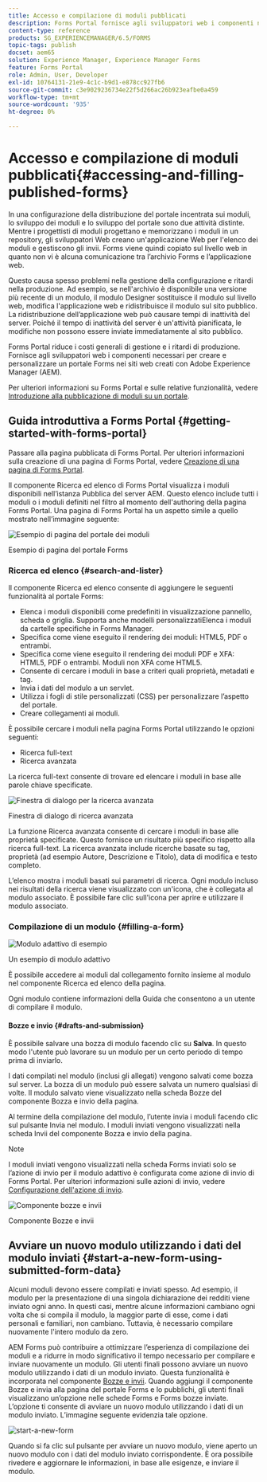 ```yaml
---
title: Accesso e compilazione di moduli pubblicati
description: Forms Portal fornisce agli sviluppatori web i componenti necessari per creare e personalizzare un Forms Portal sui siti web creati con Adobe Experience Manager (AEM).
content-type: reference
products: SG_EXPERIENCEMANAGER/6.5/FORMS
topic-tags: publish
docset: aem65
solution: Experience Manager, Experience Manager Forms
feature: Forms Portal
role: Admin, User, Developer
exl-id: 10764131-21e9-4c1c-b9d1-e878cc927fb6
source-git-commit: c3e9029236734e22f5d266ac26b923eafbe0a459
workflow-type: tm+mt
source-wordcount: '935'
ht-degree: 0%

---
```


# Accesso e compilazione di moduli pubblicati{#accessing-and-filling-published-forms}

In una configurazione della distribuzione del portale incentrata sui moduli, lo sviluppo dei moduli e lo sviluppo del portale sono due attività distinte. Mentre i progettisti di moduli progettano e memorizzano i moduli in un repository, gli sviluppatori Web creano un&#39;applicazione Web per l&#39;elenco dei moduli e gestiscono gli invii. Forms viene quindi copiato sul livello web in quanto non vi è alcuna comunicazione tra l’archivio Forms e l’applicazione web.

Questo causa spesso problemi nella gestione della configurazione e ritardi nella produzione. Ad esempio, se nell&#39;archivio è disponibile una versione più recente di un modulo, il modulo Designer sostituisce il modulo sul livello web, modifica l&#39;applicazione web e ridistribuisce il modulo sul sito pubblico. La ridistribuzione dell’applicazione web può causare tempi di inattività del server. Poiché il tempo di inattività del server è un&#39;attività pianificata, le modifiche non possono essere inviate immediatamente al sito pubblico.

Forms Portal riduce i costi generali di gestione e i ritardi di produzione. Fornisce agli sviluppatori web i componenti necessari per creare e personalizzare un portale Forms nei siti web creati con Adobe Experience Manager (AEM).

Per ulteriori informazioni su Forms Portal e sulle relative funzionalità, vedere [Introduzione alla pubblicazione di moduli su un portale](/help/forms/using/introduction-publishing-forms.md).

## Guida introduttiva a Forms Portal {#getting-started-with-forms-portal}

Passare alla pagina pubblicata di Forms Portal. Per ulteriori informazioni sulla creazione di una pagina di Forms Portal, vedere [Creazione di una pagina di Forms Portal](../../forms/using/creating-form-portal-page.md).

Il componente Ricerca ed elenco di Forms Portal visualizza i moduli disponibili nell’istanza Pubblica del server AEM. Questo elenco include tutti i moduli o i moduli definiti nel filtro al momento dell&#39;authoring della pagina Forms Portal. Una pagina di Forms Portal ha un aspetto simile a quello mostrato nell’immagine seguente:

![Esempio di pagina del portale dei moduli &#x200B;](assets/forms-portal-page.png)

Esempio di pagina del portale Forms

### Ricerca ed elenco {#search-and-lister}

Il componente Ricerca ed elenco consente di aggiungere le seguenti funzionalità al portale Forms:

* Elenca i moduli disponibili come predefiniti in visualizzazione pannello, scheda o griglia. Supporta anche modelli personalizzatiElenca i moduli da cartelle specifiche in Forms Manager.
* Specifica come viene eseguito il rendering dei moduli: HTML5, PDF o entrambi.
* Specifica come viene eseguito il rendering dei moduli PDF e XFA: HTML5, PDF o entrambi. Moduli non XFA come HTML5.
* Consente di cercare i moduli in base a criteri quali proprietà, metadati e tag.
* Invia i dati del modulo a un servlet.
* Utilizza i fogli di stile personalizzati (CSS) per personalizzare l’aspetto del portale.
* Creare collegamenti ai moduli.

È possibile cercare i moduli nella pagina Forms Portal utilizzando le opzioni seguenti:

* Ricerca full-text
* Ricerca avanzata

La ricerca full-text consente di trovare ed elencare i moduli in base alle parole chiave specificate.

![Finestra di dialogo per la ricerca avanzata](assets/search-panel.png)

Finestra di dialogo di ricerca avanzata

La funzione Ricerca avanzata consente di cercare i moduli in base alle proprietà specificate. Questo fornisce un risultato più specifico rispetto alla ricerca full-text. La ricerca avanzata include ricerche basate su tag, proprietà (ad esempio Autore, Descrizione e Titolo), data di modifica e testo completo.

L’elenco mostra i moduli basati sui parametri di ricerca. Ogni modulo incluso nei risultati della ricerca viene visualizzato con un&#39;icona, che è collegata al modulo associato. È possibile fare clic sull&#39;icona per aprire e utilizzare il modulo associato.

### Compilazione di un modulo {#filling-a-form}

![Modulo adattivo di esempio](assets/filling_a_form.png)

Un esempio di modulo adattivo

È possibile accedere ai moduli dal collegamento fornito insieme al modulo nel componente Ricerca ed elenco della pagina.

Ogni modulo contiene informazioni della Guida che consentono a un utente di compilare il modulo.

#### Bozze e invio {#drafts-and-submission}

È possibile salvare una bozza di modulo facendo clic su **Salva**. In questo modo l&#39;utente può lavorare su un modulo per un certo periodo di tempo prima di inviarlo.

I dati compilati nel modulo (inclusi gli allegati) vengono salvati come bozza sul server. La bozza di un modulo può essere salvata un numero qualsiasi di volte. Il modulo salvato viene visualizzato nella scheda Bozze del componente Bozza e invio della pagina.

Al termine della compilazione del modulo, l’utente invia i moduli facendo clic sul pulsante Invia nel modulo. I moduli inviati vengono visualizzati nella scheda Invii del componente Bozza e invio della pagina.

>[!NOTE]
>
>I moduli inviati vengono visualizzati nella scheda Forms inviati solo se l’azione di invio per il modulo adattivo è configurata come azione di invio di Forms Portal. Per ulteriori informazioni sulle azioni di invio, vedere [Configurazione dell&#39;azione di invio](../../forms/using/configuring-submit-actions.md).

![Componente bozze e invii](assets/draft-submission.png)

Componente Bozze e invii

## Avviare un nuovo modulo utilizzando i dati del modulo inviati {#start-a-new-form-using-submitted-form-data}

Alcuni moduli devono essere compilati e inviati spesso. Ad esempio, il modulo per la presentazione di una singola dichiarazione dei redditi viene inviato ogni anno. In questi casi, mentre alcune informazioni cambiano ogni volta che si compila il modulo, la maggior parte di esse, come i dati personali e familiari, non cambiano. Tuttavia, è necessario compilare nuovamente l&#39;intero modulo da zero.

AEM Forms può contribuire a ottimizzare l’esperienza di compilazione dei moduli e a ridurre in modo significativo il tempo necessario per compilare e inviare nuovamente un modulo. Gli utenti finali possono avviare un nuovo modulo utilizzando i dati di un modulo inviato. Questa funzionalità è incorporata nel componente [Bozze e invii](../../forms/using/draft-submission-component.md). Quando aggiungi il componente Bozze e invia alla pagina del portale Forms e lo pubblichi, gli utenti finali visualizzano un’opzione nelle schede Forms e Forms bozze inviate. L’opzione ti consente di avviare un nuovo modulo utilizzando i dati di un modulo inviato. L’immagine seguente evidenzia tale opzione.

![start-a-new-form](assets/start-a-new-form.png)

Quando si fa clic sul pulsante per avviare un nuovo modulo, viene aperto un nuovo modulo con i dati del modulo inviato corrispondente. È ora possibile rivedere e aggiornare le informazioni, in base alle esigenze, e inviare il modulo.
